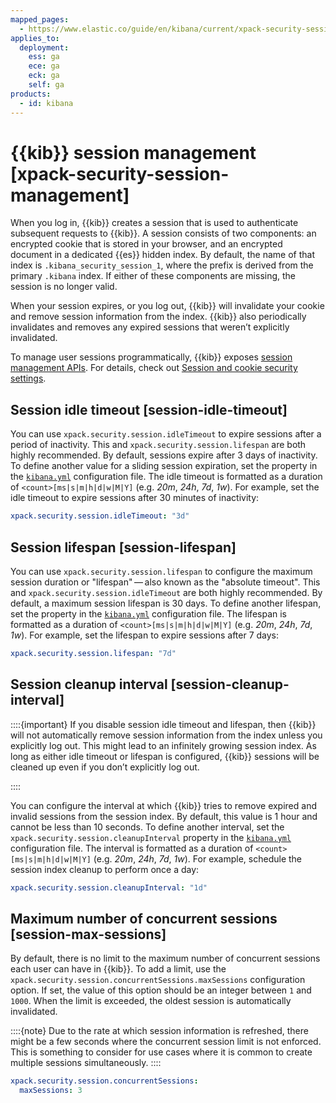 ```yaml
---
mapped_pages:
  - https://www.elastic.co/guide/en/kibana/current/xpack-security-session-management.html
applies_to:
  deployment:
    ess: ga
    ece: ga
    eck: ga
    self: ga
products:
  - id: kibana
---
```


# {{kib}} session management [xpack-security-session-management]

When you log in, {{kib}} creates a session that is used to authenticate subsequent requests to {{kib}}. A session consists of two components: an encrypted cookie that is stored in your browser, and an encrypted document in a dedicated {{es}} hidden index. By default, the name of that index is `.kibana_security_session_1`, where the prefix is derived from the primary `.kibana` index. If either of these components are missing, the session is no longer valid.

When your session expires, or you log out, {{kib}} will invalidate your cookie and remove session information from the index. {{kib}} also periodically invalidates and removes any expired sessions that weren’t explicitly invalidated.

To manage user sessions programmatically, {{kib}} exposes [session management APIs](https://www.elastic.co/docs/api/doc/kibana/group/endpoint-user-session). For details, check out [Session and cookie security settings](kibana://reference/configuration-reference/security-settings.md#security-session-and-cookie-settings).

## Session idle timeout [session-idle-timeout]

You can use `xpack.security.session.idleTimeout` to expire sessions after a period of inactivity. This and `xpack.security.session.lifespan` are both highly recommended. By default, sessions expire after 3 days of inactivity. To define another value for a sliding session expiration, set the  property in the [`kibana.yml`](/deploy-manage/stack-settings.md) configuration file. The idle timeout is formatted as a duration of `<count>[ms|s|m|h|d|w|M|Y]` (e.g. *20m*, *24h*, *7d*, *1w*). For example, set the idle timeout to expire sessions after 30 minutes of inactivity:

```yaml
xpack.security.session.idleTimeout: "3d"
```


## Session lifespan [session-lifespan]

You can use `xpack.security.session.lifespan` to configure the maximum session duration or "lifespan" — also known as the "absolute timeout". This and `xpack.security.session.idleTimeout` are both highly recommended. By default, a maximum session lifespan is 30 days. To define another lifespan, set the property in the [`kibana.yml`](/deploy-manage/stack-settings.md) configuration file. The lifespan is formatted as a duration of `<count>[ms|s|m|h|d|w|M|Y]` (e.g. *20m*, *24h*, *7d*, *1w*). For example, set the lifespan to expire sessions after 7 days:

```yaml
xpack.security.session.lifespan: "7d"
```


## Session cleanup interval [session-cleanup-interval]

::::{important}
If you disable session idle timeout and lifespan, then {{kib}} will not automatically remove session information from the index unless you explicitly log out. This might lead to an infinitely growing session index. As long as either idle timeout or lifespan is configured, {{kib}} sessions will be cleaned up even if you don’t explicitly log out.

::::


You can configure the interval at which {{kib}} tries to remove expired and invalid sessions from the session index. By default, this value is 1 hour and cannot be less than 10 seconds. To define another interval, set the `xpack.security.session.cleanupInterval` property in the [`kibana.yml`](/deploy-manage/stack-settings.md) configuration file. The interval is formatted as a duration of `<count>[ms|s|m|h|d|w|M|Y]` (e.g. *20m*, *24h*, *7d*, *1w*). For example, schedule the session index cleanup to perform once a day:

```yaml
xpack.security.session.cleanupInterval: "1d"
```


## Maximum number of concurrent sessions [session-max-sessions]

By default, there is no limit to the maximum number of concurrent sessions each user can have in {{kib}}. To add a limit, use the `xpack.security.session.сoncurrentSessions.maxSessions` configuration option. If set, the value of this option should be an integer between `1` and `1000`. When the limit is exceeded, the oldest session is automatically invalidated.

::::{note}
Due to the rate at which session information is refreshed, there might be a few seconds where the concurrent session limit is not enforced. This is something to consider for use cases where it is common to create multiple sessions simultaneously.
::::


```yaml
xpack.security.session.concurrentSessions:
  maxSessions: 3
```


